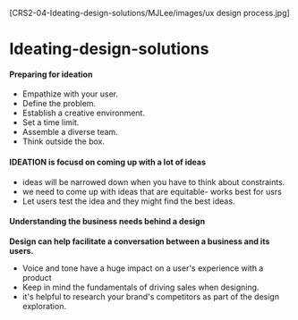[CRS2-04-Ideating-design-solutions/MJLee/images/ux design process.jpg]

# Ideating-design-solutions

#### Preparing for ideation
- Empathize with your user. 
- Define the problem. 
- Establish a creative environment.
- Set a time limit.
- Assemble a diverse team. 
- Think outside the box. 


#### IDEATION is focusd on coming up with a lot of ideas

- ideas will be narrowed down when you have to think about constraints.
- we need to come up with ideas that are equitable- works best for usrs
- Let users test the idea and they might find the best ideas.


####  Understanding the business needs behind a design
<b>Design can help facilitate a conversation between a business and its users. </b>
- Voice and tone have a huge impact on a user's experience with a product
- Keep in mind the fundamentals of driving sales when designing.
- it's helpful to research your brand's competitors as part of the design exploration.
